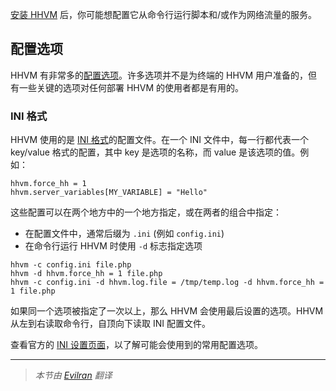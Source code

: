 [安装 HHVM](../installation/introduction.md) 后，你可能想配置它从命令行运行脚本和/或作为网络流量的服务。


## 配置选项

HHVM 有非常多的[配置选项](./INI-settings.md)。许多选项并不是为终端的 HHVM 用户准备的，但有一些关键的选项对任何部署 HHVM 的使用者都是有用的。

### INI 格式

HHVM 使用的是 [INI 格式](https://en.wikipedia.org/wiki/INI_file)的配置文件。在一个 INI 文件中，每一行都代表一个 key/value 格式的配置，其中 key 是选项的名称，而 value 是该选项的值。例如：

```
hhvm.force_hh = 1
hhvm.server_variables[MY_VARIABLE] = "Hello"
```

这些配置可以在两个地方中的一个地方指定，或在两者的组合中指定：

* 在配置文件中，通常后缀为 `.ini` (例如 `config.ini`)
* 在命令行运行 HHVM 时使用 `-d` 标志指定选项

```
hhvm -c config.ini file.php
hhvm -d hhvm.force_hh = 1 file.php
hhvm -c config.ini -d hhvm.log.file = /tmp/temp.log -d hhvm.force_hh = 1 file.php
```

如果同一个选项被指定了一次以上，那么 HHVM 会使用最后设置的选项。HHVM 从左到右读取命令行，自顶向下读取 INI 配置文件。

查看官方的 [INI 设置页面](/hhvm/configuration/INI-settings#common-options)，以了解可能会使用到的常用配置选项。

---

> *本节由 [Evilran](https://github.com/Evilran) 翻译*